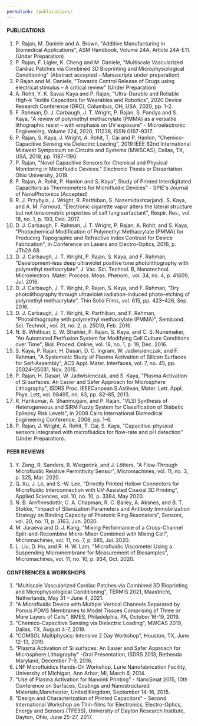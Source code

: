 ```yaml
---
permalink: /publications/
---
```


#### PUBLICATIONS
1. P. Rajan, M. Daniele and A. Brown, "Additive Manufacturing in Biomedical Applications", ASM Handbook, Volume 24A, Article 24A-E11. (Under Preparation)
2. P. Rajan, F. Ligler, K. Cheng and M. Daniele, "Multiscale Vascularized Cardiac Patches via Combined 3D Bioprinting and Microphysiological Conditioning" (Abstract accepted – Manuscripts under preparation)
3. P.Rajan and M. Daniele, "Towards Control Release of Drugs using electrical stimulus – A critical review" (Under Preparation)
4. A. Rohit, Y. K. Savas Kaya and P. Rajan, "Ultra-Durable and Reliable High-k Textile Capacitors for Wearables and Robotics", 2020 Device Research Conference (DRC), Columbus, OH, USA, 2020, pp. 1-2.
5. F. Rahman, D. J. Carbaugh, J. T. Wright, P. Rajan, S. Pandya and S. Kaya, "A review of polymethyl methacrylate (PMMA) as a versatile lithographic resist – with emphasis on UV exposure" - Microelectronic Engineering, Volume 224, 2020, 111238, ISSN 0167-9317.
6. P. Rajan, S. Kaya, J. Wright, A. Rohit, T. Cai and P. Hanlon, "Chemico-Capacitive Sensing via Dielectric Loading", 2019 IEEE 62nd International Midwest Symposium on Circuits and Systems (MWSCAS), Dallas, TX, USA, 2019, pp. 1187-1190.
7. P. Rajan, "Novel Capacitive Sensors for Chemical and Physical Monitoring in Microfluidic Devices." Electronic Thesis or Dissertation. Ohio University, 2019.
8. P. Rajan, A. Rohit, P. Hanlon and S. Kaya", Study of Printed Interdigitated Capacitors as Thermometers for Microfluidic Devices" - SPIE's Journal of NanoPhotonics (Accepted)
9. R. J. Przybyla, J. Wright, R. Parthiban, S. Nazemidashtarjandi, S. Kaya, and A. M. Farnoud, "Electronic cigarette vapor alters the lateral structure but not tensiometric properties of calf lung surfactant", Respir. Res., vol. 18, no. 1, p. 193, Dec. 2017.
10. D. J. Carbaugh, F. Rahman, J. T. Wright, P. Rajan, A. Rohit, and S. Kaya, "Photochemical Modification of Polymethyl Methacrylate (PMMA) for Producing Topographic and Refractive Index Contrast for Device Fabrication", in Conference on Lasers and Electro-Optics, 2016, p. JTh2A.68.
11. D. J. Carbaugh, J. T. Wright, P. Rajan, S. Kaya, and F. Rahman, "Development-less deep ultraviolet positive tone photolithography with polymethyl methacrylate", J. Vac. Sci. Technol. B, Nanotechnol. Microelectron. Mater. Process. Meas. Phenom., vol. 34, no. 4, p. 41609, Jul. 2016.
12. D. J. Carbaugh, J. T. Wright, P. Rajan, S. Kaya, and F. Rahman, "Dry photolithography through ultraviolet radiation-induced photo-etching of polymethyl methacrylate", Thin Solid Films, vol. 615, pp. 423–426, Sep. 2016.
13. D. J. Carbaugh, J. T. Wright, R. Parthiban, and F. Rahman, "Photolithography with polymethyl methacrylate (PMMA)", Semicond. Sci. Technol., vol. 31, no. 2, p. 25010, Feb. 2016.
14. N. B. Whitticar, E. W. Strahler, P. Rajan, S. Kaya, and C. S. Nunemaker, "An Automated Perifusion System for Modifying Cell Culture Conditions over Time", Biol. Proced. Online, vol. 18, no. 1, p. 19, Dec. 2016.
15. S. Kaya, P. Rajan, H. Dasari, D. C. Ingram, W. Jadwisienczak, and F. Rahman, "A Systematic Study of Plasma Activation of Silicon Surfaces for Self-Assembly", ACS Appl. Mater. Interfaces, vol. 7, no. 45, pp. 25024–25031, Nov. 2015.
16. P. Rajan, H. Dasari, W. Jadwisienczak, and S. Kaya, "Plasma Activation of Si surfaces: An Easier and Safer Approach for Microsphere Lithography", ISDRS Proc. IEEECanpean S.Astilean, Mater. Lett. Appl. Phys. Lett, vol. 98495, no. 63, pp. 82–85, 2013.
17. R. Harikumar, A. Shanmugam, and P. Rajan, "VLSI Synthesis of Heterogeneous and SIRM Fuzzy System for Classification of Diabetic Epilepsy Risk Levels", in 2008 Cairo International Biomedical Engineering Conference, 2008, pp. 1–6.
18. P. Rajan, J. Wright, A. Rohit, T. Cai, S. Kaya, "Capacitive-physical sensors integrated with microfluidics for flow-rate and pH detection" (Under Preparation).

#### PEER REVIEWS 
1. Y. Zeng, R. Sanders, R. Wiegerink, and J. Lötters, "A Flow-Through Microfluidic Relative Permittivity Sensor", Micromachines, vol. 11, no. 3, p. 325, Mar. 2020.
2. Q. Xu, J. Lo, and S.-W. Lee, "Directly Printed Hollow Connectors for Microfluidic Interconnection with UV-Assisted Coaxial 3D Printing", Applied Sciences, vol. 10, no. 10, p. 3384, May 2020.
3. N. B. Arnfinnsdottir, C. A. Chapman, R. C. Bailey, A. Aksnes, and B. T. Stokke, "Impact of Silanization Parameters and Antibody Immobilization Strategy on Binding Capacity of Photonic Ring Resonators", Sensors, vol. 20, no. 11, p. 3163, Jun. 2020.
4. M. Juraeva and D. J. Kang, "Mixing Performance of a Cross-Channel Split-and-Recombine Micro-Mixer Combined with Mixing Cell", Micromachines, vol. 11, no. 7, p. 685, Jul. 2020.
5. L. Liu, D. Hu, and R. H. W. Lam, "Microfluidic Viscometer Using a Suspending Micromembrane for Measurement of Biosamples", Micromachines, vol. 11, no. 10, p. 934, Oct. 2020.

#### CONFERENCES & WORKSHOPS 
1. "Multiscale Vascularized Cardiac Patches via Combined 3D Bioprinting and Microphysiological Conditioning", TERMIS 2021, Maastricht, Netherlands, May 31 – June 4, 2021.
2. "A Microfluidic Device with Multiple Vertical Channels Separated by Porous PDMS Membranes to Model Tissues Comprising of Three or More Layers of Cells", BMES, Philadelphia, PA, October 16-19, 2019.
3. "Chemico-Capacitive Sensing via Dielectric Loading", MWCAS 2019, Dallas, TX, August 4-7, 2019.
4. "COMSOL Multiphysics: Intensive 2 Day Workshop", Houston, TX, June 12-13, 2019.
5. "Plasma Activation of Si surfaces: An Easier and Safer Approach for Microsphere Lithography" -Oral Presentation, ISDRS 2013, Bethesda Maryland, December 7-9, 2016.
6. LNF Microfluidics Hands-On Workshop, Lurie Nanofabrication Facility, University of Michigan, Ann Arbor, MI, March 6, 2014.
7. "Use of Plasma Activation for Nanoink Printing" - NanoSmat 2015, 10th Conference on Surfaces, Coatings and Nanostructured Materials,Manchester, United Kingdom, September 14-16, 2015.
8. "Design and Characterization of Printed Capacitors" - Second International Workshop on Thin-films for Electronics, Electro-Optics, Energy and Sensors (TFE3S), University of Dayton Research Institute, Dayton, Ohio, June 25-27, 2017.
